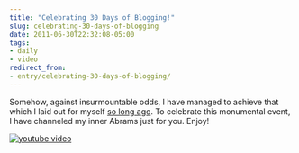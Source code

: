 ```yaml
---
title: "Celebrating 30 Days of Blogging!"
slug: celebrating-30-days-of-blogging
date: 2011-06-30T22:32:08-05:00
tags:
- daily
- video
redirect_from:
- entry/celebrating-30-days-of-blogging/
---
```

Somehow, against insurmountable odds, I have managed to achieve that which I laid out for myself [so long ago](http://dxprog.com/entry/unfulfilled-promises/). To celebrate this monumental event, I have channeled my inner Abrams just for you. Enjoy!

[![youtube video](https://img.youtube.com/vi/ffBOMg8SKVY/0.jpg)](https://www.youtube.com/watch?v=ffBOMg8SKVY&youtube-thumb)
